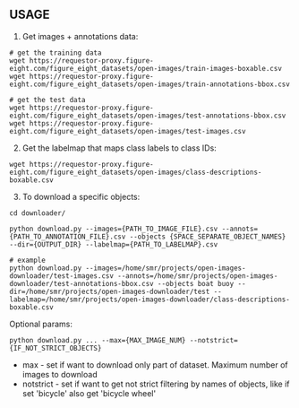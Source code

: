## USAGE
1. Get images + annotations data:
```shell
# get the training data
wget https://requestor-proxy.figure-eight.com/figure_eight_datasets/open-images/train-images-boxable.csv
wget https://requestor-proxy.figure-eight.com/figure_eight_datasets/open-images/train-annotations-bbox.csv

# get the test data
wget https://requestor-proxy.figure-eight.com/figure_eight_datasets/open-images/test-annotations-bbox.csv
wget https://requestor-proxy.figure-eight.com/figure_eight_datasets/open-images/test-images.csv
```

2. Get the labelmap that maps class labels to class IDs:
```shell
wget https://requestor-proxy.figure-eight.com/figure_eight_datasets/open-images/class-descriptions-boxable.csv
```

3. To download a specific objects:
```shell
cd downloader/

python download.py --images={PATH_TO_IMAGE_FILE}.csv --annots={PATH_TO_ANNOTATION_FILE}.csv --objects {SPACE_SEPARATE_OBJECT_NAMES} --dir={OUTPUT_DIR} --labelmap={PATH_TO_LABELMAP}.csv

# example
python download.py --images=/home/smr/projects/open-images-downloader/test-images.csv --annots=/home/smr/projects/open-images-downloader/test-annotations-bbox.csv --objects boat buoy --dir=/home/smr/projects/open-images-downloader/test --labelmap=/home/smr/projects/open-images-downloader/class-descriptions-boxable.csv
```

Optional params:

```shell
python download.py ... --max={MAX_IMAGE_NUM} --notstrict={IF_NOT_STRICT_OBJECTS}
```
- max - set if want to download only part of dataset. Maximum number of images to download
- notstrict - set if want to get not strict filtering by names of objects, like if set 'bicycle' also get 'bicycle wheel'
